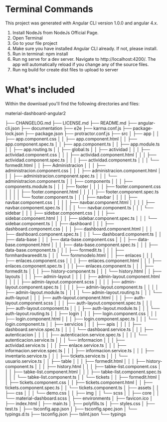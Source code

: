 # Terminal Commands
This project was generated with Angular CLI version 1.0.0 and angular 4.x.

1. Install NodeJs from NodeJs Official Page.
2. Open Terminal
3. Go to your file project
4. Make sure you have installed Angular CLI already. If not, please install.
5. Run in terminal: npm install
6. Run ng serve for a dev server. Navigate to http://localhost:4200/. The app will automatically reload if you change any of the source files.
7. Run ng build for create dist files to upload to server


# What's included
Within the download you'll find the following directories and files:

material-dashboard-angular2

├── CHANGELOG.md
├── LICENSE.md
├── README.md
├── angular-cli.json
├── documentation
├── e2e
├── karma.conf.js
├── package-lock.json
├── package.json
├── protractor.conf.js
├── src
│   ├── app
│   │   ├── app.component.css
│   │   ├── app.component.html
│   │   ├── app.component.spec.ts
│   │   ├── app.component.ts
│   │   ├── app.module.ts
│   │   ├── app.routing.ts
│   │   ├── global.ts
│   │   ├── actividad
│   │   │   ├── actividad.component.css
│   │   │   ├── actividad.component.html
│   │   │   ├── actividad.component.spec.ts
│   │   │   ├── actividad.component.ts
│   │   │   └── formedit.html
│   │   ├── Administracion
│   │   │   ├── administracion.component.css
│   │   │   ├── administracion.component.html
│   │   │   ├── administracion.component.spec.ts
│   │   │   └── administracion.component.ts
│   │   ├── components
│   │   │   ├── components.module.ts
│   │   │   ├── footer
│   │   │   │   ├── footer.component.css
│   │   │   │   ├── footer.component.html
│   │   │   │   ├── footer.component.spec.ts
│   │   │   │   └── footer.component.ts
│   │   │   ├── navbar
│   │   │   │   ├── navbar.component.css
│   │   │   │   ├── navbar.component.html
│   │   │   │   ├── navbar.component.spec.ts
│   │   │   │   └── navbar.component.ts
│   │   │   └── sidebar
│   │   │       ├── sidebar.component.css
│   │   │       ├── sidebar.component.html
│   │   │       ├── sidebar.component.spec.ts
│   │   │       └── sidebar.component.ts
│   │   ├── dashboard
│   │   │   ├── dashboard.component.css
│   │   │   ├── dashboard.component.html
│   │   │   ├── dashboard.component.spec.ts
│   │   │   └── dashboard.component.ts
│   │   ├── data-base
│   │   │   ├── data-base.component.css
│   │   │   ├── data-base.component.html
│   │   │   ├── data-base.component.spec.ts
│   │   │   ├── data-base.component.ts
│   │   │   ├── formedit.ts
│   │   │   ├── formhardwareedit.ts
│   │   │   └── formmodelo.html
│   │   ├── enlaces
│   │   │   ├── enlaces.component.css
│   │   │   ├── enlaces.component.html
│   │   │   ├── enlaces.component.spec.ts
│   │   │   ├── enlaces.component.ts
│   │   │   ├── formedit.ts
│   │   │   ├── history-component.ts
│   │   │   └── history.html
│   │   ├── layouts
│   │   │   ├── admin-layout
│   │   │   │   ├── admin-layout.component.html
│   │   │   │   ├── admin-layout.component.scss
│   │   │   │   ├── admin-layout.component.spec.ts
│   │   │   │   ├── admin-layout.component.ts
│   │   │   │   ├── admin-layout.module.ts
│   │   │   │   └── admin-layout.routing.ts
│   │   │   └── auth-layout
│   │   │       ├── auth-layout.component.html
│   │   │       ├── auth-layout.component.scss
│   │   │       ├── auth-layout.component.spec.ts
│   │   │       ├── auth-layout.component.ts
│   │   │       ├── auth-layout.module.ts
│   │   │       └── auth-layout.routing.ts
│   │   ├── login
│   │   │   ├── login.component.css
│   │   │   ├── login.component.html
│   │   │   ├── login.component.spec.ts
│   │   │   └── login.component.ts
│   │   ├── servicios
│   │   │   ├── apis
│   │   │   │   ├── dashboard.service.spec.ts
│   │   │   │   └── dashboard.service.ts
│   │   │   ├── autenticacion
│   │   │   │   ├── autenticacion.service.spec.ts
│   │   │   │   └── autenticacion.service.ts
│   │   │   └── informacion
│   │   │       ├── actividad.service.ts
│   │   │       ├── enlace.service.ts
│   │   │       ├── informacion.service.spec.ts
│   │   │       ├── informacion.service.ts
│   │   │       ├── inventario.service.ts
│   │   │       ├── tickets.service.ts
│   │   │       └── usuario.service.ts
│   │   ├── table
│   │   │   ├── formedit.html
│   │   │   ├── history-component.ts
│   │   │   ├── history.html
│   │   │   ├── tabke-list.component.css
│   │   │   ├── tabke-list.component.html
│   │   │   ├── tabke-list.component.spec.ts
│   │   │   └── tabke-list.component.ts
│   │   └── tickets
│   │       ├── formedit.html
│   │       ├── tickets.component.css
│   │       ├── tickets.component.html
│   │       ├── tickets.component.spec.ts
│   │       └── tickets.component.ts
│   ├── assets
│   │   ├── css
│   │   │   └── demo.css
│   │   ├── img
│   │   └── scss
│   │       ├── core
│   │       └── material-dashboard.scss
│   ├── environments
│   ├── favicon.ico
│   ├── index.html
│   ├── main.ts
│   ├── polyfills.ts
│   ├── styles.css
│   ├── test.ts
│   ├── tsconfig.app.json
│   ├── tsconfig.spec.json
│   └── typings.d.ts
├── tsconfig.json
├── tslint.json
└── typings
